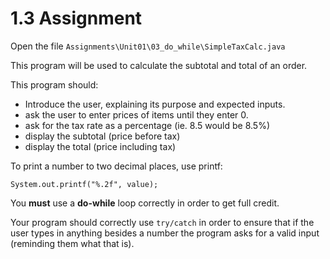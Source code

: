 # 1.3 Assignment

Open the file `Assignments\Unit01\03_do_while\SimpleTaxCalc.java`

This program will be used to calculate the subtotal and total of an order.

This program should:

* Introduce the user, explaining its purpose and expected inputs.
* ask the user to enter prices of items until they enter 0.
* ask for the tax rate as a percentage (ie. 8.5 would be 8.5%)
* display the subtotal (price before tax)
* display the total (price including tax)

To print a number to two decimal places, use printf:

`System.out.printf("%.2f", value);`

You **must** use a **do-while** loop correctly in order to get full credit.

Your program should correctly use `try/catch` in order to ensure that if the user types in anything besides a number the program asks for a valid input (reminding them what that is).
